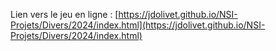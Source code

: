 Lien vers le jeu en ligne : 
[https://jdolivet.github.io/NSI-Projets/Divers/2024/index.html](https://jdolivet.github.io/NSI-Projets/Divers/2024/index.html)

